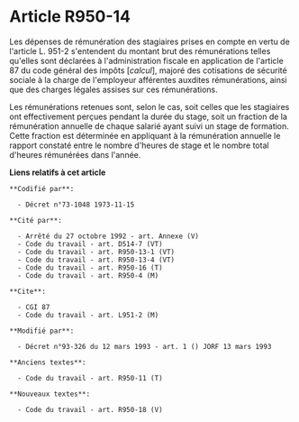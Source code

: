# Article R950-14

Les dépenses de rémunération des stagiaires prises en compte en vertu de l'article L. 951-2 s'entendent du montant brut des
rémunérations telles qu'elles sont déclarées à l'administration fiscale en application de l'article 87 du code général des
impôts [*calcul*], majoré des cotisations de sécurité sociale à la charge de l'employeur afférentes auxdites rémunérations,
ainsi que des charges légales assises sur ces rémunérations.

Les rémunérations retenues sont, selon le cas, soit celles que les stagiaires ont effectivement perçues pendant la durée du
stage, soit un fraction de la rémunération annuelle de chaque salarié ayant suivi un stage de formation. Cette fraction est
déterminée en appliquant à la rémunération annuelle le rapport constaté entre le nombre d'heures de stage et le nombre total
d'heures rémunérées dans l'année.

**Liens relatifs à cet article**

	**Codifié par**:

	  - Décret n°73-1048 1973-11-15

	**Cité par**:

	  - Arrêté du 27 octobre 1992 - art. Annexe (V)
	  - Code du travail - art. D514-7 (VT)
	  - Code du travail - art. R950-13-1 (VT)
	  - Code du travail - art. R950-13-4 (VT)
	  - Code du travail - art. R950-16 (T)
	  - Code du travail - art. R950-4 (M)

	**Cite**:

	  - CGI 87
	  - Code du travail - art. L951-2 (M)

	**Modifié par**:

	  - Décret n°93-326 du 12 mars 1993 - art. 1 () JORF 13 mars 1993

	**Anciens textes**:

	  - Code du travail - art. R950-11 (T)

	**Nouveaux textes**:

	  - Code du travail - art. R950-18 (V)
